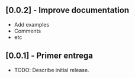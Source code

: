 ## [0.0.2] - Improve documentation
* Add examples
* Comments
* etc

## [0.0.1] - Primer entrega
* TODO: Describe initial release.
